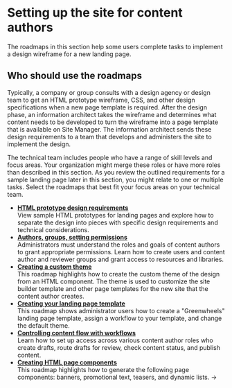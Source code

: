 # Setting up the site for content authors

The roadmaps in this section help some users complete tasks to implement a design wireframe for a new landing page.

## Who should use the roadmaps

Typically, a company or group consults with a design agency or design team to get an HTML prototype wireframe, CSS, and other design specifications when a new page template is required. After the design phase, an information architect takes the wireframe and determines what content needs to be developed to turn the wireframe into a page template that is available on Site Manager. The information architect sends these design requirements to a team that develops and administers the site to implement the design.

The technical team includes people who have a range of skill levels and focus areas. Your organization might merge these roles or have more roles than described in this section. As you review the outlined requirements for a sample landing page later in this section, you might relate to one or multiple tasks. Select the roadmaps that best fit your focus areas on your technical team.


-   **[HTML prototype design requirements](rm_create_site_design_req.md)**  
View sample HTML prototypes for landing pages and explore how to separate the design into pieces with specific design requirements and technical considerations.
-   **[Authors, groups, setting permissions](rm_create_site_admin_access.md)**  
 Administrators must understand the roles and goals of content authors to grant appropriate permissions. Learn how to create users and content author and reviewer groups and grant access to resources and libraries.
-   **[Creating a custom theme](rm_create_simple_theme.md)**  
This roadmap highlights how to create the custom theme of the design from an HTML component. The theme is used to customize the site builder template and other page templates for the new site that the content author creates.
-   **[Creating your landing page template](rm_create_site_admin_page_template.md)**  
This roadmap shows administrator users how to create a "Greenwheels" landing page template, assign a workflow to your template, and change the default theme. 
-   **[Controlling content flow with workflows](../rm_setup_content_author/rm_workflow_access/rm_create_site_admin_workflow.md)**  
Learn how to set up access across various content author roles who create drafts, route drafts for review, check content status, and publish content.
-   **[Creating HTML page components](../rm_setup_content_author/rm_create_site_dev_components/rm_create_site_dev_pcomponents.md)**  
 This roadmap highlights how to generate the following page components: banners, promotional text, teasers, and dynamic lists.
->